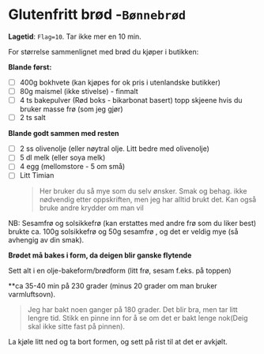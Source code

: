 # Glutenfritt brød -`Bønnebrød`

**Lagetid**: `Flag=10`. Tar ikke mer en 10 min. 

For størrelse sammenlignet med brød du kjøper i butikken:

**Blande først:**
- [ ] 400g bokhvete (kan kjøpes for ok pris i utenlandske butikker)
- [ ] 80g maismel (ikke stivelse) - finmalt
- [ ] 4 ts bakepulver (Rød boks - bikarbonat basert) topp skjeene hvis du bruker 
masse frø (som jeg gjør)
- [ ] 2 ts salt

**Blande godt sammen med resten**
- [ ] 2 ss olivenolje (eller nøytral olje. Litt bedre med olivenolje)
- [ ] 5 dl melk (eller soya melk)
- [ ] 4 egg (mellomstore - 5 om små) 
- [ ] Litt Timian
  > Her bruker du så mye som du selv ønsker. Smak og behag. 
  > ikke nødvendig etter oppskriften, men jeg har alltid brukt det. Kan også bruke andre krydder om man vil

NB: Sesamfrø og solsikkefrø (kan erstattes med andre frø som du liker best)
brukte ca. 100g solsikkefrø og 50g sesamfrø , og det er veldig mye (så avhengig av din smak). 

**Brødet må bakes i form, da deigen blir ganske flytende**

Sett alt i en olje-bakeform/brødform (litt frø, sesam f.eks. på toppen)

**ca 35-40 min på 230 grader (minus 20 grader om man bruker varmluftsovn).
  > Jeg har bakt noen ganger på 180 grader. Det blir  bra, men tar litt lengre tid.
  > Stikk en pinne inn for å se om det er bakt lenge nok(Deig skal ikke sitte fast på pinnen). 
  
La kjøle litt ned og ta bort formen, og sett på rist til at det er avkjølt.


